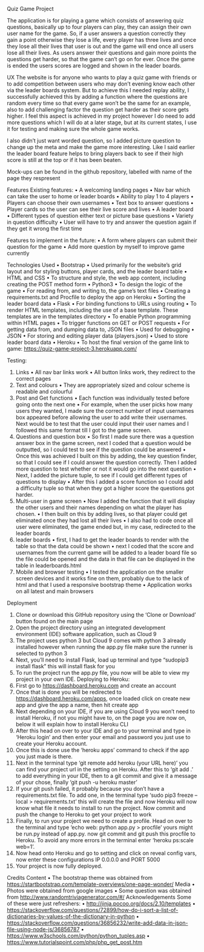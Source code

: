 Quiz Game Project

The application is for playing a game which consists of answering quiz questions, basically up to four players can play, they can assign their own user name for the game. So, if a user answers a question correctly they gain a point otherwise they lose a life, every player has three lives and once they lose all their lives that user is out and the game will end once all users lose all their lives. As users answer their questions and gain more points the questions get harder, so that the game can’t go on for ever. Once the game is ended the users scores are logged and shown in the leader boards.

UX
The website is for anyone who wants to play a quiz game with friends or to add competition between users who may don’t evening know each other via the leader boards system. But to achieve this I needed replay ability, I successfully achieved this by adding a function where the questions are random every time so that every game won’t be the same for an example, also to add challenging factor the question get harder as their score gets higher. I feel this aspect is achieved in my project however I do need to add more questions which I will do at a later stage, but at its current states, I use it for testing and making sure the whole game works.

I also didn’t just want worded question, so I added picture question to change up the meta and make the game more interesting. Like I said earlier the leader board feature helps to bring players back to see if their high score is still at the top or if it has been beaten. 



Mock-ups
can be found in the github repository, labelled with name of the page they respresent
 



Features
Existing features:
•	A welcoming landing pages
•	Nav bar which can take the user to home or leader boards
•	Ability to play 1 to 4 players
•	Players can choose their own usernames 
•	Text box to answer questions
•	Player cards so the user can see their live score and lives
•	A leader board
•	Different types of question either text or picture base questions
•	Variety in question difficulty
•	User will have to try and answer the question again if they get it wrong the first time
 
Features to implement in the future:
•	A form where players can submit their question for the game
•	Add more question by myself to improve game currently

Technologies Used
•	Bootstrap
•	Used primarily for the website’s grid layout and for styling buttons, player cards, and the leader board table
•	HTML and CSS
•	To structure and style, the web app content, including creating the POST method form
•	Python3
•	To design the logic of the game
•	For reading from, and writing to, the game’s text files
•	Creating a requirements.txt and Procfile to deploy the app on Heroku
•	Sorting the leader board data
•	Flask
•	For binding functions to URLs using routing
•	To render HTML templates, including the use of a base template. These templates are in the templates directory
•	To enable Python programming within HTML pages
•	To trigger functions on GET or POST requests
•	For getting data from, and dumping data to, JSON files
•	Used for debugging
•	JSON
•	For storing and editing player data (players.json) 
•	Used to store leader board data
•	Heroku
•	To host the final version of the game
link to game:
https://quiz-game-project-3.herokuapp.com/

Testing:
1.	Links
•	All nav bar links work 
•	All button links work, they redirect to the correct pages
2.	Text and colours
•	They are appropriately sized and colour scheme is readable and colourful
3.	Post and Get functions
•	Each function was individually tested before going onto the next one
•	For example, when the user picks how many users they wanted, I made sure the correct number of input usernames box appeared before allowing the user to add write their usernames. Next would be to test that the user could input their user names and I followed this same format till I got to the game screen.
4.	Questions and question box
•	So first I made sure there was a question answer box in the game screen, next I coded that a question would be outputted, so I could test to see if the question could be answered
•	Once this was achieved I built on this by adding, the key question finder, so that I could see if I could answer the question correctly. Then I added more question to test whether or not it would go into the next question
•	Next, I added the picture tuple, to see if I could get different types of questions to display
•	After this I added a score function so I could add a difficulty tuple so that when they got a higher score the questions got harder.
5.	Multi-user in game screen
•	Now I added the function that it will display the other users and their names depending on what the player has chosen. 
•	I then built on this by adding lives, so that player could get eliminated once they had lost all their lives
•	I also had to code once all user were eliminated, the game ended but, in my case, redirected to the leader boards
6.	leader boards
•	first, I had to get the leader boards to render with the table so that the data could be shown
•	next I coded that the score and usernames from the current game will be added to a leader board file so the file could be opened and the data in that file can be displayed in the table in leaderboards.html
7.	Mobile and browser testing
•	I tested the application on the smaller screen devices and it works fine on them, probably due to the lack of html and that I used a responsive bootstrap theme
•	Application works on all latest and main browsers 




Deployment
1.	Clone or download this GitHub repository using the ‘Clone or Download’ button found on the main page
2.	Open the project directory using an integrated development environment (IDE) software application, such as Cloud 9
3.	The project uses python 3 but Cloud 9 comes with python 3 already installed however when running the app.py file make sure the runner is selected to python 3
4.	Next, you’ll need to install Flask, load up terminal and type “sudopip3 install flask” this will install flask for you
5.	 To run the project run the app.py file, you now will be able to view my project in your own IDE.
Deploying to Heroku:
1.	First go to https://dashboard.heroku.com and create an account
2.	Once that is done you will be redirected to https://dashboard.heroku.com/apps, once loaded click on create new app and give the app a name, then hit create app
3.	Next depending on your IDE, if you are using Cloud 9 you won’t need to install Heroku, if not you might have to, on the page you are now on, below it will explain how to install Heroku CLI 
4.	After this head on over to your IDE and go to your terminal and type in ‘Heroku login’ and then enter your email and password you just use to create your Heroku account. 
5.	Once this is done use the ‘heroku apps’ command to check if the app you just made is there.
6.	Next in the terminal type ‘git remote add heroku (your URL here)’ you can find your project url in the setting on Heroku. After this to ‘git add .’ to add everything in your IDE, then to a git commit and give it a message of your chose, finally ‘git push -u heroku master’
7.	If your git push failed, it probably because you don’t have a requirements.txt file. To add one, in the terminal type ‘sudo pip3 freeze –local > requirements.txt’ this will create the file and now Heroku will now know what file it needs to install to run the project. Now commit and push the change to Heroku to get your project to work
8.	Finally, to run your project we need to create a profile. Head on over to the terminal and type ‘echo web: python app.py > procfile’ yours might be run.py instead of app.py. now git commit and git push this procfile to Heroku.  To avoid any more errors in the terminal enter ‘heroku ps:scale web=1’.
9.	Now head onto Heroku and go to setting and click on reveal config vars, now enter these configurations IP 0.0.0.0 and PORT 5000
10.	Your project is now fully deployed.
 


Credits
Content
•	The bootstrap theme was obtained from https://startbootstrap.com/template-overviews/one-page-wonder/
Media
•	Photos were obtained from google images
•	Some question was obtained from http://www.randomtriviagenerator.com/#/
Acknowledgements
Some of these were just refreshers: 
•	http://jinja.pocoo.org/docs/2.10/templates
•	https://stackoverflow.com/questions/72899/how-do-i-sort-a-list-of-dictionaries-by-values-of-the-dictionary-in-python
•	https://stackoverflow.com/questions/36856232/write-add-data-in-json-file-using-node-js/36856787
•	https://www.w3schools.com/python/python_tuples.asp
•	https://www.tutorialspoint.com/php/php_get_post.htm
